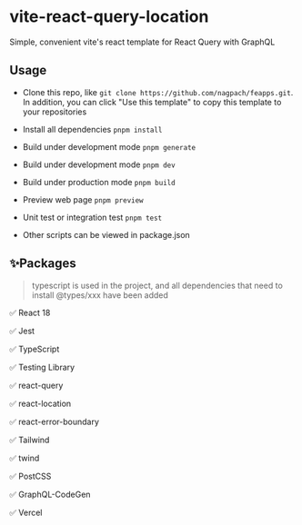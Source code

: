 # vite-react-query-location
Simple, convenient  vite's react template for React Query with GraphQL


## Usage

-  Clone this repo, like `git clone https://github.com/nagpach/feapps.git`. In addition, you can click "Use this template" to copy this template to your repositories

- Install all dependencies `pnpm install`

- Build under development mode `pnpm generate`

- Build under development mode `pnpm dev`

- Build under production mode `pnpm build`

- Preview web page `pnpm preview`

- Unit test or integration test `pnpm test`

- Other scripts can be viewed in package.json

## ✨Packages

> typescript is used in the project, and all dependencies that need to install @types/xxx have been added

✅ React 18

✅ Jest

✅ TypeScript

✅ Testing Library

✅ react-query

✅ react-location

✅ react-error-boundary

✅ Tailwind

✅ twind

✅ PostCSS

✅ GraphQL-CodeGen

✅ Vercel 
